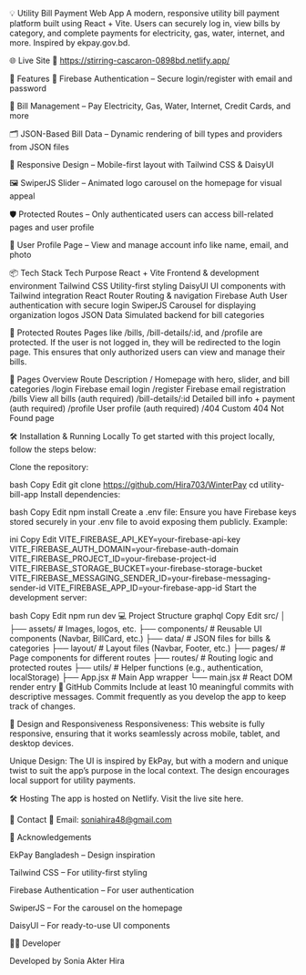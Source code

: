 💡 Utility Bill Payment Web App
A modern, responsive utility bill payment platform built using React + Vite. Users can securely log in, view bills by category, and complete payments for electricity, gas, water, internet, and more. Inspired by ekpay.gov.bd.

🌐 Live Site
🔗 https://stirring-cascaron-0898bd.netlify.app/




🚀 Features
🔐 Firebase Authentication – Secure login/register with email and password

🧾 Bill Management – Pay Electricity, Gas, Water, Internet, Credit Cards, and more

🗂 JSON-Based Bill Data – Dynamic rendering of bill types and providers from JSON files

📱 Responsive Design – Mobile-first layout with Tailwind CSS & DaisyUI

🖼 SwiperJS Slider – Animated logo carousel on the homepage for visual appeal

🛡 Protected Routes – Only authenticated users can access bill-related pages and user profile

📄 User Profile Page – View and manage account info like name, email, and photo

📦 Tech Stack
Tech	Purpose
React + Vite	Frontend & development environment
Tailwind CSS	Utility-first styling
DaisyUI	UI components with Tailwind integration
React Router	Routing & navigation
Firebase Auth	User authentication with secure login
SwiperJS	Carousel for displaying organization logos
JSON Data	Simulated backend for bill categories

🔑 Protected Routes
Pages like /bills, /bill-details/:id, and /profile are protected. If the user is not logged in, they will be redirected to the login page. This ensures that only authorized users can view and manage their bills.

🧭 Pages Overview
Route	Description
/	Homepage with hero, slider, and bill categories
/login	Firebase email login
/register	Firebase email registration
/bills	View all bills (auth required)
/bill-details/:id	Detailed bill info + payment (auth required)
/profile	User profile (auth required)
/404	Custom 404 Not Found page

🛠 Installation & Running Locally
To get started with this project locally, follow the steps below:

Clone the repository:

bash
Copy
Edit
git clone https://github.com/Hira703/WinterPay
cd utility-bill-app
Install dependencies:

bash
Copy
Edit
npm install
Create a .env file:
Ensure you have Firebase keys stored securely in your .env file to avoid exposing them publicly. Example:

ini
Copy
Edit
VITE_FIREBASE_API_KEY=your-firebase-api-key
VITE_FIREBASE_AUTH_DOMAIN=your-firebase-auth-domain
VITE_FIREBASE_PROJECT_ID=your-firebase-project-id
VITE_FIREBASE_STORAGE_BUCKET=your-firebase-storage-bucket
VITE_FIREBASE_MESSAGING_SENDER_ID=your-firebase-messaging-sender-id
VITE_FIREBASE_APP_ID=your-firebase-app-id
Start the development server:

bash
Copy
Edit
npm run dev
💻 Project Structure
graphql
Copy
Edit
src/
│
├── assets/             # Images, logos, etc.
├── components/         # Reusable UI components (Navbar, BillCard, etc.)
├── data/               # JSON files for bills & categories
├── layout/             # Layout files (Navbar, Footer, etc.)
├── pages/              # Page components for different routes
├── routes/             # Routing logic and protected routes
├── utils/              # Helper functions (e.g., authentication, localStorage)
├── App.jsx             # Main App wrapper
└── main.jsx            # React DOM render entry
🔑 GitHub Commits
Include at least 10 meaningful commits with descriptive messages. Commit frequently as you develop the app to keep track of changes.

📝 Design and Responsiveness
Responsiveness: This website is fully responsive, ensuring that it works seamlessly across mobile, tablet, and desktop devices.

Unique Design: The UI is inspired by EkPay, but with a modern and unique twist to suit the app’s purpose in the local context. The design encourages local support for utility payments.

🛠 Hosting
The app is hosted on Netlify. Visit the live site here.

📧 Contact
📧 Email: soniahira48@gmail.com

🙏 Acknowledgements

EkPay Bangladesh – Design inspiration

Tailwind CSS – For utility-first styling

Firebase Authentication – For user authentication

SwiperJS – For the carousel on the homepage

DaisyUI – For ready-to-use UI components

🧑‍💻 Developer

Developed by Sonia Akter Hira

